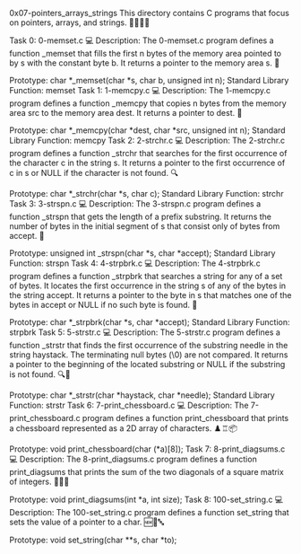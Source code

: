 0x07-pointers_arrays_strings
This directory contains C programs that focus on pointers, arrays, and strings. 👨‍💻🔢📜

Task 0: 0-memset.c 💻
Description: The 0-memset.c program defines a function _memset that fills the first n bytes of the memory area pointed to by s with the constant byte b. It returns a pointer to the memory area s. 🧼

Prototype: char *_memset(char *s, char b, unsigned int n);
Standard Library Function: memset
Task 1: 1-memcpy.c 💻
Description: The 1-memcpy.c program defines a function _memcpy that copies n bytes from the memory area src to the memory area dest. It returns a pointer to dest. 📝

Prototype: char *_memcpy(char *dest, char *src, unsigned int n);
Standard Library Function: memcpy
Task 2: 2-strchr.c 💻
Description: The 2-strchr.c program defines a function _strchr that searches for the first occurrence of the character c in the string s. It returns a pointer to the first occurrence of c in s or NULL if the character is not found. 🔍

Prototype: char *_strchr(char *s, char c);
Standard Library Function: strchr
Task 3: 3-strspn.c 💻
Description: The 3-strspn.c program defines a function _strspn that gets the length of a prefix substring. It returns the number of bytes in the initial segment of s that consist only of bytes from accept. 📏

Prototype: unsigned int _strspn(char *s, char *accept);
Standard Library Function: strspn
Task 4: 4-strpbrk.c 💻
Description: The 4-strpbrk.c program defines a function _strpbrk that searches a string for any of a set of bytes. It locates the first occurrence in the string s of any of the bytes in the string accept. It returns a pointer to the byte in s that matches one of the bytes in accept or NULL if no such byte is found. 🔎

Prototype: char *_strpbrk(char *s, char *accept);
Standard Library Function: strpbrk
Task 5: 5-strstr.c 💻
Description: The 5-strstr.c program defines a function _strstr that finds the first occurrence of the substring needle in the string haystack. The terminating null bytes (\0) are not compared. It returns a pointer to the beginning of the located substring or NULL if the substring is not found. 🔍📜

Prototype: char *_strstr(char *haystack, char *needle);
Standard Library Function: strstr
Task 6: 7-print_chessboard.c 💻
Description: The 7-print_chessboard.c program defines a function print_chessboard that prints a chessboard represented as a 2D array of characters. ♟️♖📦

Prototype: void print_chessboard(char (*a)[8]);
Task 7: 8-print_diagsums.c 💻
Description: The 8-print_diagsums.c program defines a function print_diagsums that prints the sum of the two diagonals of a square matrix of integers. 🔢➕🔢

Prototype: void print_diagsums(int *a, int size);
Task 8: 100-set_string.c 💻
Description: The 100-set_string.c program defines a function set_string that sets the value of a pointer to a char. 🆕🎩🔤

Prototype: void set_string(char **s, char *to);
